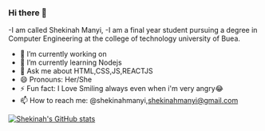 ### Hi there 👋

-I am called Shekinah Manyi,
-I am a final year student pursuing a degree in Computer Engineering at the college of technology university of Buea.

- 🔭 I’m currently working on 
- 🌱 I’m currently learning Nodejs
- 💬 Ask me about HTML,CSS,JS,REACTJS
- 😄 Pronouns: Her/She
- ⚡ Fun fact: I Love Smiling always even when i'm very angry😂 
- 📫 How to reach me: @shekinahmanyi,shekinahmanyi@gmail.com

[![Shekinah's GitHub stats](https://github-readme-stats.vercel.app/api?username=shekinahmanyi)](https://github.com/shekinahmanyi/github-readme-stats)

<!--
**shekinahmanyi/shekinahmanyi** is a ✨ _special_ ✨ repository because its `README.md` (this file) appears on your GitHub profile.

Here are some ideas to get you started:

- 🔭 I’m currently working on ...
- 🌱 I’m currently learning ...
- 👯 I’m looking to collaborate on ...
- 🤔 I’m looking for help with ...
- 💬 Ask me about ...
- 📫 How to reach me: ...
- 😄 Pronouns: ...
- ⚡ Fun fact: ...
-->
